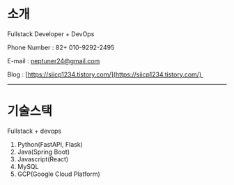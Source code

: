 # 소개

Fullstack Developer + DevOps

Phone Number : 82+ 010-9292-2495 

E-mail : [neptuner24@gmail.com](mailto:neptuner24@gmail.com) 

Blog : [https://siicp1234.tistory.com/](https://siicp1234.tistory.com/) 


---

# 기술스택

Fullstack + devops

1. Python(FastAPI, Flask)
2. Java(Spring Boot)
3. Javascript(React)
4. MySQL
5. GCP(Google Cloud Platform)



